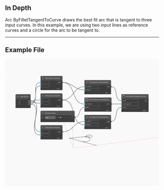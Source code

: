 ## In Depth
Arc ByFilletTangentToCurve draws the best fit arc that is tangent to three input curves. In this example, we are using two input lines as reference curves and a circle for the arc to be tangent to.
___
## Example File

![ByFilletTangentToCurve](./Autodesk.DesignScript.Geometry.Arc.ByFilletTangentToCurve_img.jpg)


